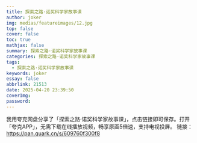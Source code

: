 ```yaml
---
title: 探索之路·诺奖科学家故事课
author: joker
img: medias/featureimages/12.jpg
top: false
cover: false
toc: true
mathjax: false
summary: 探索之路·诺奖科学家故事课
categories: 探索之路·诺奖科学家故事课
tags:
  - 探索之路·诺奖科学家故事课
keywords: joker
essay: false
abbrlink: 21513
date: 2025-04-20 23:39:50
coverImg:
password:
---
```


我用夸克网盘分享了「探索之路·诺奖科学家故事课」，点击链接即可保存。打开「夸克APP」，无需下载在线播放视频，畅享原画5倍速，支持电视投屏。
链接：https://pan.quark.cn/s/609760f300f8
